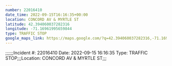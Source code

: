 ```yaml
---
number: 22016410
date_time: 2022-09-15T16:16:35+00:00
location: CONCORD AV & MYRTLE ST
latitude: 42.394060037282316
longitude: -71.16961995659844
type: TRAFFIC STOP
google_maps_link: https://maps.google.com/?q=42.394060037282316,-71.16961995659844
---
```


;;;;;;Incident #: 22016410  Date: 2022-09-15 16:16:35   Type: TRAFFIC STOP;;;Location: CONCORD AV & MYRTLE ST;;;
